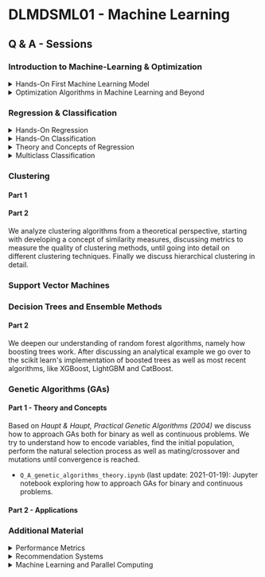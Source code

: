 # DLMDSML01 - Machine Learning

## Q & A - Sessions

### Introduction to Machine-Learning & Optimization

<details>
           <summary>Hands-On First Machine Learning Model</summary>
           <p> 01_intro_to_ml.ipynb (last update: 2021-03-09) </p>
</details>

<details>
           <summary>Optimization Algorithms in Machine Learning and Beyond</summary>
           <p> 02_optimization_algorithms.ipynb (last update: 2021-03-23) </p>
</details>

### Regression & Classification

<details>
           <summary>Hands-On Regression</summary>
           <p> 03_regression.ipynb (last update: xx-xx-xx)</p>
</details>

<details>
           <summary>Hands-On Classification</summary>
           <p> not yet prepared (last update: xx-xx-xx)</p>
</details>

<details>
           <summary>Theory and Concepts of Regression</summary>
           <p> hand-written document on Tutorial Documents </p>
</details> 

<details>
           <summary>Multiclass Classification</summary>
           <p> `multiclass_classification.ipynb` (last update: 2021-02-09): We discuss how to generalize a classification problem to a multiclass classification problem. First of all, we show how to transform a logistic regression model into a multinomial logistic regression model. Then we show, with the use of the Iris dataset, how to generalize the sklearn classification algorithms to multiclass problems. After an outlook into multiclass performance metrics, like a multiclass confusion matrix, we discuss so-called meta-estimators available in *sklearn.multiclass* which help to increase accuracy and runtime performance of the classifiers .    </p>
</details>


### Clustering

#### Part 1

#### Part 2

We analyze clustering algorithms from a theoretical perspective, starting with developing a concept of similarity measures, discussing metrics to measure the quality of clustering methods, until going into detail on different clustering techniques. Finally we discuss hierarchical clustering in detail.


### Support Vector Machines

### Decision Trees and Ensemble Methods

#### Part 2

We deepen our understanding of random forest algorithms, namely how boosting trees work. After discussing an analytical example we go over to the scikit learn's implementation of boosted trees as well as most recent algorithms, like XGBoost, LightGBM and CatBoost.

### Genetic Algorithms (GAs)

#### Part 1 - Theory and Concepts

Based on *Haupt & Haupt, Practical Genetic Algorithms (2004)* we discuss how to approach GAs both for binary as well as continuous problems. We try to understand how to encode variables, find the initial population, perform the natural selection process as well as mating/crossover and mutations until convergence is reached. 

*    `Q_A_genetic_algorithms_theory.ipynb` (last update: 2021-01-19): Jupyter notebook exploring
how to approach GAs for binary and continuous problems. 

#### Part 2 - Applications

### Additional Material 

<details>
           <summary>Performance Metrics </summary>
           <p> performance_measures.ipynb (last update: 2020-12-22)
               We discuss how to evaluate the performance of a machine-learning algorithm, both for
supervised and unsupervised tasks. Jupyter notebook exploring
the individual performance measures from the *sklearn.metrics* functions. 
 </p>
         </details>

 <details>
           <summary>Recommendation Systems </summary>
           <p> recommendation_systems.ipynb` (last update: 2021-01-05): 
               We discuss the basic principles of how to implement recommendation systems. For the MovieLens dataset we build up a first, simple user-based collaborative filtering movie recommendation system.
 </p>
         </details>

<details>
           <summary>Machine Learning and Parallel Computing </summary>
           <p> multiclass_classification.ipynb (last update: 2021-02-23): 
               We show on a simple example how easy it is to parallelize a for-loop in python (see main.py and main_multi.py). We then turn to parallelizable tasks in Machine Learning, the difference between data and model parallelization, GPU usage and cloud computing.
 </p>
         </details>


